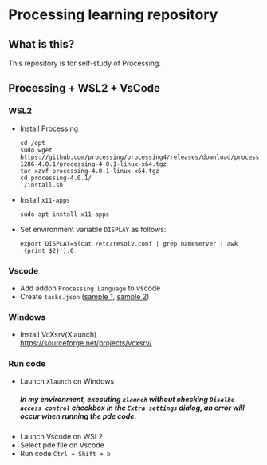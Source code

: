 # Processing learning repository
## What is this?
This repository is for self-study of Processing.

## Processing + WSL2 + VsCode
### WSL2
- Install Processing
    ```
    cd /opt
    sudo wget https://github.com/processing/processing4/releases/download/processing-1286-4.0.1/processing-4.0.1-linux-x64.tgz
    tar xzvf processing-4.0.1-linux-x64.tgz
    cd processing-4.0.1/
    ./install.sh
    ```
- Install `x11-apps`
    ```
    sudo apt install x11-apps
    ```
- Set environment variable `DISPLAY` as follows:   
    ```
    export DISPLAY=$(cat /etc/resolv.conf | grep nameserver | awk '{print $2}'):0 
    ```

### Vscode
- Add addon `Processing Language` to vscode
- Create `tasks.json` ([sample 1](.vscode/tasks.json), [sample 2](./triangle_rotation/.vscode/tasks.json))

### Windows
- Install VcXsrv(Xlaunch)  
    https://sourceforge.net/projects/vcxsrv/

### Run code
- Launch `Xlaunch` on Windows  
    ##### In my environment, executing `xlaunch` without checking  `Disalbe access control` checkbox in the `Extra settings` dialog, an error will occur when running the pde code.
- Launch Vscode on WSL2
- Select pde file on Vscode
- Run code `Ctrl + Shift + b`